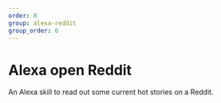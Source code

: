 ```yaml
---
order: 8
group: alexa-reddit
group_order: 0
---
```


# Alexa open Reddit

An Alexa skill to read out some current hot stories on a Reddit.
